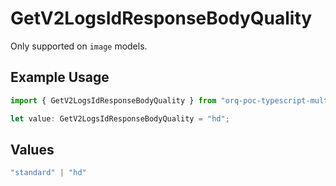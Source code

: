 # GetV2LogsIdResponseBodyQuality

Only supported on `image` models.

## Example Usage

```typescript
import { GetV2LogsIdResponseBodyQuality } from "orq-poc-typescript-multi-env-version/models/operations";

let value: GetV2LogsIdResponseBodyQuality = "hd";
```

## Values

```typescript
"standard" | "hd"
```